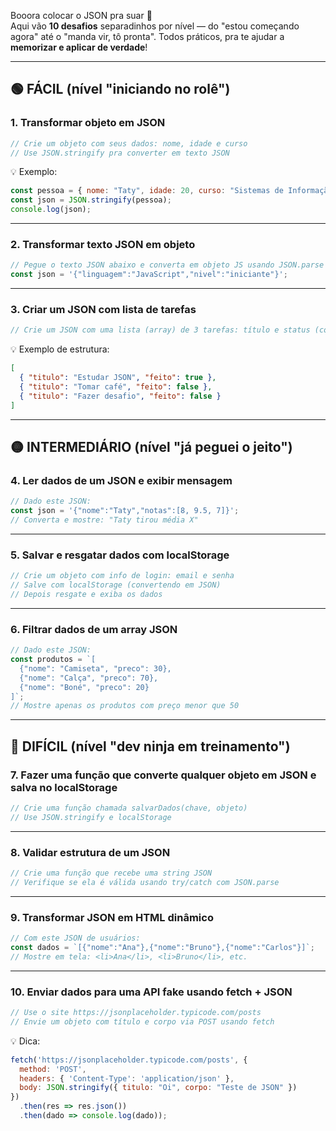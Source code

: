 Booora colocar o JSON pra suar 👊  
Aqui vão **10 desafios** separadinhos por nível — do "estou começando agora" até o "manda vir, tô pronta". Todos práticos, pra te ajudar a **memorizar e aplicar de verdade**!

---

## 🟢 FÁCIL (nível "iniciando no rolê")
### 1. **Transformar objeto em JSON**
```js
// Crie um objeto com seus dados: nome, idade e curso
// Use JSON.stringify pra converter em texto JSON
```

💡 Exemplo:
```js
const pessoa = { nome: "Taty", idade: 20, curso: "Sistemas de Informação" };
const json = JSON.stringify(pessoa);
console.log(json);
```

---

### 2. **Transformar texto JSON em objeto**
```js
// Pegue o texto JSON abaixo e converta em objeto JS usando JSON.parse
const json = '{"linguagem":"JavaScript","nivel":"iniciante"}';
```

---

### 3. **Criar um JSON com lista de tarefas**
```js
// Crie um JSON com uma lista (array) de 3 tarefas: título e status (concluída ou não)
```

💡 Exemplo de estrutura:
```json
[
  { "titulo": "Estudar JSON", "feito": true },
  { "titulo": "Tomar café", "feito": false },
  { "titulo": "Fazer desafio", "feito": false }
]
```

---

## 🟡 INTERMEDIÁRIO (nível "já peguei o jeito")

### 4. **Ler dados de um JSON e exibir mensagem**
```js
// Dado este JSON:
const json = '{"nome":"Taty","notas":[8, 9.5, 7]}';
// Converta e mostre: "Taty tirou média X"
```

---

### 5. **Salvar e resgatar dados com localStorage**
```js
// Crie um objeto com info de login: email e senha
// Salve com localStorage (convertendo em JSON)
// Depois resgate e exiba os dados
```

---

### 6. **Filtrar dados de um array JSON**
```js
// Dado este JSON:
const produtos = `[
  {"nome": "Camiseta", "preco": 30},
  {"nome": "Calça", "preco": 70},
  {"nome": "Boné", "preco": 20}
]`;
// Mostre apenas os produtos com preço menor que 50
```

---

## 🔴 DIFÍCIL (nível "dev ninja em treinamento")

### 7. **Fazer uma função que converte qualquer objeto em JSON e salva no localStorage**
```js
// Crie uma função chamada salvarDados(chave, objeto)
// Use JSON.stringify e localStorage
```

---

### 8. **Validar estrutura de um JSON**
```js
// Crie uma função que recebe uma string JSON
// Verifique se ela é válida usando try/catch com JSON.parse
```

---

### 9. **Transformar JSON em HTML dinâmico**
```js
// Com este JSON de usuários:
const dados = `[{"nome":"Ana"},{"nome":"Bruno"},{"nome":"Carlos"}]`;
// Mostre em tela: <li>Ana</li>, <li>Bruno</li>, etc.
```

---

### 10. **Enviar dados para uma API fake usando fetch + JSON**
```js
// Use o site https://jsonplaceholder.typicode.com/posts
// Envie um objeto com título e corpo via POST usando fetch
```

💡 Dica:
```js
fetch('https://jsonplaceholder.typicode.com/posts', {
  method: 'POST',
  headers: { 'Content-Type': 'application/json' },
  body: JSON.stringify({ titulo: "Oi", corpo: "Teste de JSON" })
})
  .then(res => res.json())
  .then(dado => console.log(dado));
```
